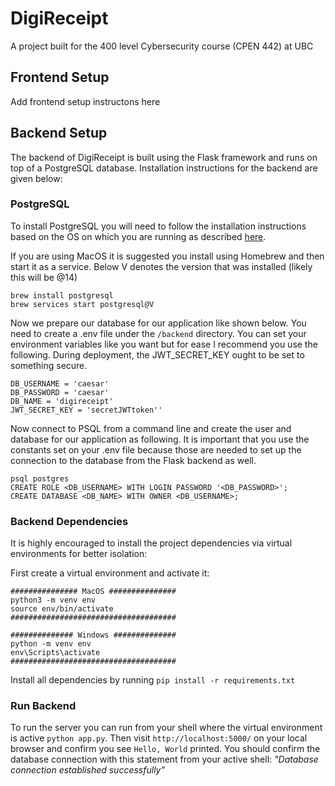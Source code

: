 # DigiReceipt
A project built for the 400 level Cybersecurity course (CPEN 442) at UBC

## Frontend Setup
Add frontend setup instructons here

## Backend Setup
The backend of DigiReceipt is built using the Flask framework and runs on top of a PostgreSQL database. Installation instructions for the backend are given below:

### PostgreSQL
To install PostgreSQL you will need to follow the installation instructions based on the OS on which you are running as described [here](https://www.postgresql.org/download/).

If you are using MacOS it is suggested you install using Homebrew and then start it as a service. Below V denotes the version that was installed (likely this will be @14)

```
brew install postgresql
brew services start postgresql@V
```

Now we prepare our database for our application like shown below. You need to create a .env file under the `/backend` directory. You can set your environment variables like you want but for ease I recommend you use the following. During deployment, the JWT_SECRET_KEY ought to be set to something secure.

```
DB_USERNAME = 'caesar'
DB_PASSWORD = 'caesar'
DB_NAME = 'digireceipt'
JWT_SECRET_KEY = 'secretJWTtoken''
```

Now connect to PSQL from a command line and create the user and database for our application as following. It is important that you use the constants set on your .env file because those are needed to set up the connection to the database from the Flask backend as well.

```
psql postgres
CREATE ROLE <DB_USERNAME> WITH LOGIN PASSWORD '<DB_PASSWORD>';
CREATE DATABASE <DB_NAME> WITH OWNER <DB_USERNAME>;
```

### Backend Dependencies
It is highly encouraged to install the project dependencies via virtual environments for better isolation:

First create a virtual environment and activate it:

```
############### MacOS ###############
python3 -m venv env
source env/bin/activate
#####################################

############## Windows ##############
python -m venv env
env\Scripts\activate
#####################################
```

Install all dependencies by running `pip install -r requirements.txt`

### Run Backend
To run the server you can run from your shell where the virtual environment is active `python app.py`. Then visit `http://localhost:5000/` on your local browser and confirm you see `Hello, World` printed.
You should confirm the database connection with this statement from your active shell: *"Database connection established successfully"*
